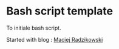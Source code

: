 # Bash script template

To initiale bash script.



Started with blog : <a href="https://betterdev.blog/minimal-safe-bash-script-template/" target="_blank">Maciej Radzikowski</a>





